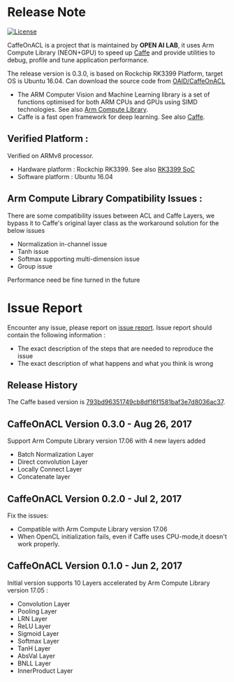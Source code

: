 
# Release Note
[![License](https://img.shields.io/badge/license-BSD-blue.svg)](LICENSE)

CaffeOnACL is a project that is maintained by **OPEN AI LAB**, it uses Arm Compute Library (NEON+GPU) to speed up [Caffe](http://caffe.berkeleyvision.org/) and provide utilities to debug, profile and tune application performance. 

The release version is 0.3.0, is based on Rockchip RK3399 Platform, target OS is Ubuntu 16.04. Can download the source code from [OAID/CaffeOnACL](https://github.com/OAID/CaffeOnACL)

* The ARM Computer Vision and Machine Learning library is a set of functions optimised for both ARM CPUs and GPUs using SIMD technologies. See also [Arm Compute Library](https://github.com/ARM-software/ComputeLibrary).
* Caffe is a fast open framework for deep learning. See also [Caffe](https://github.com/BVLC/caffe).

## Verified Platform :

Verified on ARMv8 processor.

- Hardware platform : Rockchip RK3399. See also [RK3399 SoC](http://www.rock-chips.com/plus/3399.html)
- Software platform : Ubuntu 16.04<br>

## Arm Compute Library Compatibility Issues :
There are some compatibility issues between ACL and Caffe Layers, we bypass it to Caffe's original layer class as the workaround solution for the below issues

* Normalization in-channel issue
* Tanh issue
* Softmax supporting multi-dimension issue
* Group issue

Performance need be fine turned in the future

# Issue Report
Encounter any issue, please report on [issue report](https://github.com/OAID/CaffeOnACL/issues). Issue report should contain the following information :

*  The exact description of the steps that are needed to reproduce the issue 
* The exact description of what happens and what you think is wrong 


## Release History
The Caffe based version is [793bd96351749cb8df16f1581baf3e7d8036ac37](https://github.com/BVLC/caffe/tree/793bd96351749cb8df16f1581baf3e7d8036ac37).


## CaffeOnACL Version 0.3.0 - Aug 26, 2017

Support Arm Compute Library version 17.06 with 4 new layers added

* Batch Normalization Layer
* Direct convolution Layer
* Locally Connect Layer
* Concatenate layer


## CaffeOnACL Version 0.2.0 - Jul 2, 2017

Fix the issues:

* Compatible with Arm Compute Library version 17.06
* When OpenCL initialization fails, even if Caffe uses CPU-mode,it doesn't work properly.



## CaffeOnACL Version 0.1.0 - Jun 2, 2017 
   
  Initial version supports 10 Layers accelerated by Arm Compute Library version 17.05 : 

* Convolution Layer
* Pooling Layer
* LRN Layer
* ReLU Layer
* Sigmoid Layer
* Softmax Layer
* TanH Layer
* AbsVal Layer
* BNLL Layer
* InnerProduct Layer
